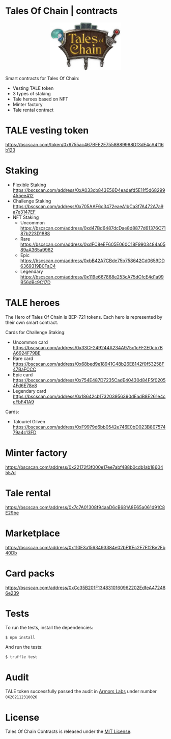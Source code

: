 # **Tales Of Chain** | contracts
<p align="center">
  <img src="logo.png" alt="OpenZeppelin" height="150px">
</p>
Smart contracts for Tales Of Chain:

* Vesting TALE token
* 3 types of staking
* Tale heroes based on NFT
* Minter factory
* Tale rental contract

# TALE vesting token
https://bscscan.com/token/0x9755ac467BEE2E7558B89988Df3dE4cA4f16b123
# Staking
* Flexible Staking
https://bscscan.com/address/0xA033cb843E56D4eadefd5E11f5d68299455ee412
* Challenge Staking https://bscscan.com/address/0x705AAF6c3472eaeA1bCa3f7A472A7a9a7e3147EF
* NFT Staking
  - Uncommon https://bscscan.com/address/0xd47Bd6487dcDae8d8877d61376C7187b223D1888
  - Rare https://bscscan.com/address/0xdFC8eEF605E060C18F9903484a0589aA365a9962
  - Epic https://bscscan.com/address/0xbB42A7CBde75b758642Cd0659DD6369319B0FaC4
  - Legendary https://bscscan.com/address/0x119e667868e253cA75dCfcE4d1a99B56dBc9C17D
# TALE heroes
The Hero of Tales Of Chain is BEP-721 tokens. Each hero is represented by their own smart contract.

Cards for Challenge Staking:
* Uncommon card https://bscscan.com/address/0x33CF249244A234A975c1cFF2E0cb7BA6924F79BE
* Rare card https://bscscan.com/address/0x68bed9e18941C48b26E8142f0f53258F47BaFCCC
* Epic card https://bscscan.com/address/0x754E487D7235CadE40430d84F5f02054Fd6E78e8
* Legendary card https://bscscan.com/address/0x18642cb173203956390dEadB8E261e4ceFbF41A9

Cards:
* Talouriel Gilven https://bscscan.com/address/0xF9979d6bb0542e746E0bD023B80757479a4c13FD

# Minter factory
https://bscscan.com/address/0x22172f3f000e17ee7abf488b0cdb1ab18604557d
# Tale rental
https://bscscan.com/address/0x7c7A01308f94aaD6cB681A8E65a061d91C8E29be
# Marketplace
https://bscscan.com/address/0x110E3a1563493384e02bF1fEc2F7Ff2Be2Fb40Db
# Card packs
https://bscscan.com/address/0xCc35B201F1348310160962202EdfeA472486e239
# Tests
To run the tests, install the dependencies:
```console
$ npm install
```
And run the tests:
```console
$ truffle test
```
# Audit
TALE token successfully passed the audit in [Armors Labs](https://armors.io/) under number ``0X202112310026``
# License
Tales Of Chain Contracts is released under the [MIT License](LICENSE).